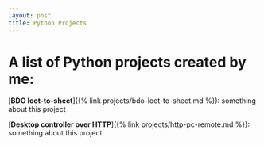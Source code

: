 ```yaml
---
layout: post
title: Python Projects
---
```


# A list of Python projects created by me:

[**BDO loot-to-sheet**]({% link projects/bdo-loot-to-sheet.md %}): something about this project 

[**Desktop controller over HTTP**]({% link projects/http-pc-remote.md %}): something about this project